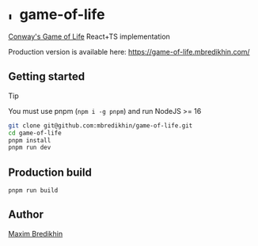 # <img src="public/favicon.ico" alt="Logo" style="height: 16px; width: 16px;"/> game-of-life

[Conway's Game of Life](https://en.wikipedia.org/wiki/Conway%27s_Game_of_Life) React+TS implementation

Production version is available here:
https://game-of-life.mbredikhin.com/

## Getting started

> [!TIP]
> You must use pnpm (`npm i -g pnpm`) and run NodeJS >= 16

```bash
git clone git@github.com:mbredikhin/game-of-life.git
cd game-of-life
pnpm install
pnpm run dev
```

## Production build

```
pnpm run build
```

## Author

[Maxim Bredikhin](https://github.com/mbredikhin)
